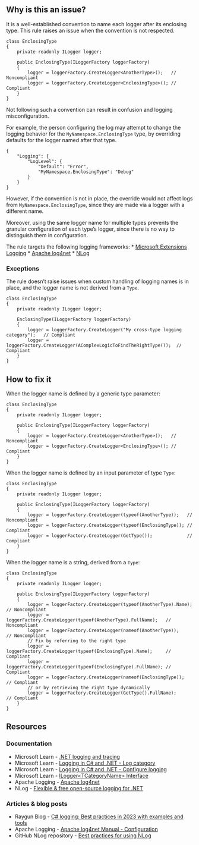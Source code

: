 ## Why is this an issue?

It is a well-established convention to name each logger after its enclosing type. This rule raises an issue when the convention is not
respected.

    class EnclosingType
    {
        private readonly ILogger logger;
    
        public EnclosingType(ILoggerFactory loggerFactory)
        {
            logger = loggerFactory.CreateLogger<AnotherType>();   // Noncompliant
            logger = loggerFactory.CreateLogger<EnclosingType>(); // Compliant
        }
    }

Not following such a convention can result in confusion and logging misconfiguration.

For example, the person configuring the log may attempt to change the logging behavior for the `MyNamespace.EnclosingType` type, by
overriding defaults for the logger named after that type.

    {
        "Logging": {
            "LogLevel": {
                "Default": "Error",
                "MyNamespace.EnclosingType": "Debug"
            }
        }
    }

However, if the convention is not in place, the override would not affect logs from `MyNamespace.EnclosingType`, since they are made via
a logger with a different name.

Moreover, using the same logger name for multiple types prevents the granular configuration of each type’s logger, since there is no way to
distinguish them in configuration.

The rule targets the following logging frameworks: \* [Microsoft
Extensions Logging](https://learn.microsoft.com/en-us/dotnet/core/extensions/logging) \* [Apache log4net](https://logging.apache.org/log4net/) \* [NLog](https://nlog-project.org/)

### Exceptions

The rule doesn’t raise issues when custom handling of logging names is in place, and the logger name is not derived from a `Type`.

    class EnclosingType
    {
        private readonly ILogger logger;
    
        EnclosingType(ILoggerFactory loggerFactory)
        {
            logger = loggerFactory.CreateLogger("My cross-type logging category");   // Compliant
            logger = loggerFactory.CreateLogger(AComplexLogicToFindTheRightType());  // Compliant
        }
    }

## How to fix it

When the logger name is defined by a generic type parameter:

    class EnclosingType
    {
        private readonly ILogger logger;
    
        public EnclosingType(ILoggerFactory loggerFactory)
        {
            logger = loggerFactory.CreateLogger<AnotherType>();   // Noncompliant
            logger = loggerFactory.CreateLogger<EnclosingType>(); // Compliant
        }
    }

When the logger name is defined by an input parameter of type `Type`:

    class EnclosingType
    {
        private readonly ILogger logger;
    
        public EnclosingType(ILoggerFactory loggerFactory)
        {
            logger = loggerFactory.CreateLogger(typeof(AnotherType));   // Noncompliant
            logger = loggerFactory.CreateLogger(typeof(EnclosingType)); // Compliant
            logger = loggerFactory.CreateLogger(GetType());             // Compliant
        }
    }

When the logger name is a string, derived from a `Type`:

    class EnclosingType
    {
        private readonly ILogger logger;
    
        public EnclosingType(ILoggerFactory loggerFactory)
        {
            logger = loggerFactory.CreateLogger(typeof(AnotherType).Name);       // Noncompliant
            logger = loggerFactory.CreateLogger(typeof(AnotherType).FullName);   // Noncompliant
            logger = loggerFactory.CreateLogger(nameof(AnotherType));            // Noncompliant
            // Fix by referring to the right type
            logger = loggerFactory.CreateLogger(typeof(EnclosingType).Name);     // Compliant
            logger = loggerFactory.CreateLogger(typeof(EnclosingType).FullName); // Compliant
            logger = loggerFactory.CreateLogger(nameof(EnclosingType));          // Compliant
            // or by retrieving the right type dynamically
            logger = loggerFactory.CreateLogger(GetType().FullName);             // Compliant
        }
    }

## Resources

### Documentation

- Microsoft Learn - [.NET logging and tracing](https://learn.microsoft.com/en-us/dotnet/core/diagnostics/logging-tracing)
- Microsoft Learn - [Logging in C# and
  .NET - Log category](https://learn.microsoft.com/en-us/dotnet/core/extensions/logging?tabs=command-line#log-category)
- Microsoft Learn - [Logging in C#
  and .NET - Configure logging](https://learn.microsoft.com/en-us/dotnet/core/extensions/logging?tabs=command-line#configure-logging)
- Microsoft Learn - [ILogger&lt;TCategoryName&gt;
  Interface](https://learn.microsoft.com/en-us/dotnet/api/microsoft.extensions.logging.ilogger-1)
- Apache Logging - [Apache log4net](https://logging.apache.org/log4net/)
- NLog - [Flexible & free open-source logging for .NET](https://nlog-project.org/)

### Articles & blog posts

- Raygun Blog - [C# logging: Best practices in 2023 with examples and tools](https://raygun.com/blog/c-sharp-logging-best-practices/)
- Apache Logging - [Apache log4net Manual - Configuration](https://logging.apache.org/log4net/release/manual/configuration.html)
- GitHub NLog repository - [Best practices for using NLog](https://github.com/nlog/nlog/wiki/Tutorial#best-practices-for-using-nlog)